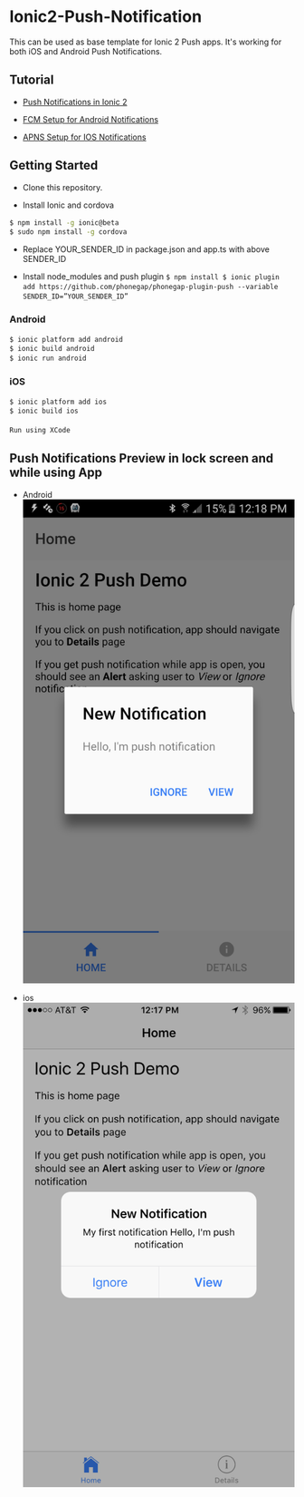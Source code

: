 # Ionic2-Push-Notification

This can be used as base template for Ionic 2 Push apps. It's working for both iOS and Android Push Notifications.

## Tutorial

* [Push Notifications in Ionic 2
](https://medium.com/@ankushaggarwal/push-notifications-in-ionic-2-658461108c59#.38k12r3zv)

* [FCM Setup for Android Notifications](https://medium.com/@ankushaggarwal/gcm-setup-for-android-push-notifications-656cfdd8adbd#.5muotfc1n)

* [APNS Setup for IOS Notifications](https://medium.com/@ankushaggarwal/generate-apns-certificate-for-ios-push-notifications-85e4a917d522#.p01jyoa9b)

## Getting Started

* Clone this repository.

* Install Ionic and cordova

```bash
$ npm install -g ionic@beta
$ sudo npm install -g cordova
```

* Replace YOUR_SENDER_ID in package.json and app.ts with above SENDER_ID

* Install node_modules and push plugin ` $ npm install $ ionic plugin add https://github.com/phonegap/phonegap-plugin-push --variable SENDER_ID=”YOUR_SENDER_ID” `

### Android
``` bash
$ ionic platform add android
$ ionic build android
$ ionic run android
```

### iOS

``` bash
$ ionic platform add ios
$ ionic build ios

Run using XCode
```

## Push Notifications Preview in lock screen and while using App

* Android
![Alt text](src/screenshots/android_alert.png?raw=true "Android Alert")

* ios
![Alt text](src/screenshots/ios_alert.png?raw=true "ios Alert")
